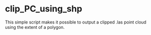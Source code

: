 # clip_PC_using_shp
This simple script makes it possible to output a clipped .las point cloud using the extent of a polygon.
